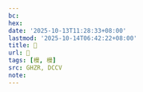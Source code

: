 ```yaml
---
bc:
hex:
date: '2025-10-13T11:28:33+08:00'
lastmod: '2025-10-14T06:42:22+08:00'
title: 󰝨
url: 󰝨
tags: [槾, 槾]
src: GHZR, DCCV
note:
---
```

